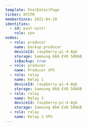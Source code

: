 ```yaml
---
template: PoolDetailPage
ticker: OYSTR
memberSince: 2021-04-28
identities:
  - id: paul-oystr
    role: spo
nodes:
  - role: producer
    name: backup producer 
    deviceId: raspberry-pi-4-8gb
    storage: Samsung 860 EVO 500GB
    isBackup: true
  - role: producer
    name: Producer VPS
  - role: relay
    name: Relay 1
    deviceId: raspberry-pi-4-8gb
    storage: Samsung 860 EVO 500GB
  - role: relay
    name: Relay 2
    deviceId: raspberry-pi-4-8gb
    storage: Samsung 860 EVO 500GB
  - role: relay 
    name: Relay 3 VPS
---
```

